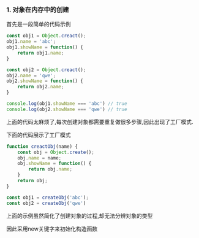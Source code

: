 ### 1. 对象在内存中的创建

首先是一段简单的代码示例

```javascript
const obj1 = Object.creact();
obj1.name = 'abc';
obj1.showName = function() {
    return obj1.name;
}

const obj2 = Object.creact();
obj2.name = 'qwe';
obj2.showName = function() {
    return obj2.name;
}

console.log(obj1.showName === 'abc') // true
console.log(obj2.showName === 'qwe') // true
```

上面的代码太麻烦了,每次创建对象都需要重复做很多步骤,因此出现了工厂模式.

下面的代码展示了工厂模式

```javascript
function creactObj(name) {
    const obj = Object.create();
    obj.name = name;
    obj.showName = function() {
        return obj.name;
    }
    return obj;
}

const obj1 = createObj('abc');
const obj2 = createObj('qwe')
```

上面的示例虽然简化了创建对象的过程,却无法分辨对象的类型

因此采用new关键字来初始化构造函数

